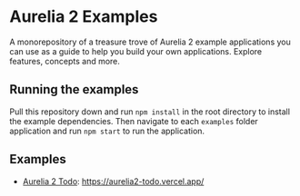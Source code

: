 # Aurelia 2 Examples

A monorepository of a treasure trove of Aurelia 2 example applications you can use as a guide to help you build your own applications. Explore features, concepts and more.

## Running the examples

Pull this repository down and run `npm install` in the root directory to install the example dependencies. Then navigate to each `examples` folder application and run `npm start` to run the application.

## Examples

- [Aurelia 2 Todo](examples/aurelia2-todo): https://aurelia2-todo.vercel.app/